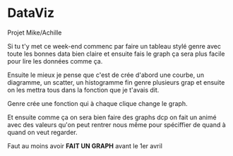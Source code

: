 # DataViz
Projet Mike/Achille

Si tu t'y met ce week-end commenc par faire un tableau stylé genre avec toute les bonnes data bien claire et ensuite fais le graph ça sera plus facile pour lire les données comme ça.

Ensuite le mieux je pense que c'est de crée d'abord une courbe, un diagramme, un scatter, un histogramme fin genre plusieurs grap et ensuite on les mettra tous dans la fonction que je t'avais dit.

Genre crée une fonction qui à chaque clique change le graph.

Et ensuite comme ça on sera bien faire des graphs dcp on fait un animé avec des valeurs qu'on peut rentrer nous même pour spéciffier de quand à quand on veut regarder.


Faut au moins avoir **FAIT UN GRAPH** avant le 1er avril 
